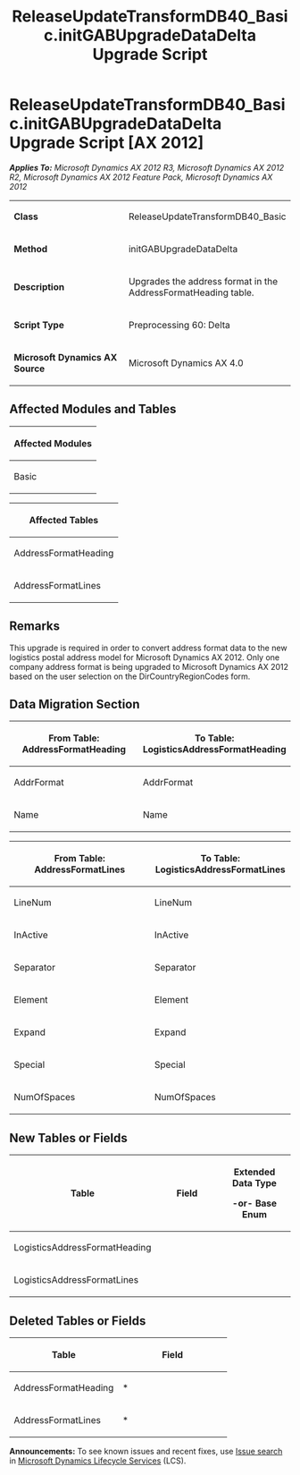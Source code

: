 ﻿---
title: ReleaseUpdateTransformDB40_Basic.initGABUpgradeDataDelta Upgrade Script
TOCTitle: ReleaseUpdateTransformDB40_Basic.initGABUpgradeDataDelta Upgrade Script
ms:assetid: ae883aef-044c-5aeb-d9c1-fff17815bb8d
ms:mtpsurl: https://msdn.microsoft.com/en-us/library/JJ686546(v=AX.60)
ms:contentKeyID: 49710501
ms.date: 05/18/2015
mtps_version: v=AX.60
---

# ReleaseUpdateTransformDB40\_Basic.initGABUpgradeDataDelta Upgrade Script [AX 2012]


_**Applies To:** Microsoft Dynamics AX 2012 R3, Microsoft Dynamics AX 2012 R2, Microsoft Dynamics AX 2012 Feature Pack, Microsoft Dynamics AX 2012_

<table>
<colgroup>
<col style="width: 50%" />
<col style="width: 50%" />
</colgroup>
<tbody>
<tr class="odd">
<td><p><strong>Class</strong></p></td>
<td><p>ReleaseUpdateTransformDB40_Basic</p></td>
</tr>
<tr class="even">
<td><p><strong>Method</strong></p></td>
<td><p>initGABUpgradeDataDelta</p></td>
</tr>
<tr class="odd">
<td><p><strong>Description</strong></p></td>
<td><p>Upgrades the address format in the AddressFormatHeading table.</p></td>
</tr>
<tr class="even">
<td><p><strong>Script Type</strong></p></td>
<td><p>Preprocessing 60: Delta</p></td>
</tr>
<tr class="odd">
<td><p><strong>Microsoft Dynamics AX Source</strong></p></td>
<td><p>Microsoft Dynamics AX 4.0</p></td>
</tr>
</tbody>
</table>


## Affected Modules and Tables

<table>
<colgroup>
<col style="width: 100%" />
</colgroup>
<thead>
<tr class="header">
<th><p>Affected Modules</p></th>
</tr>
</thead>
<tbody>
<tr class="odd">
<td><p>Basic</p></td>
</tr>
</tbody>
</table>


<table>
<colgroup>
<col style="width: 100%" />
</colgroup>
<thead>
<tr class="header">
<th><p>Affected Tables</p></th>
</tr>
</thead>
<tbody>
<tr class="odd">
<td><p>AddressFormatHeading</p></td>
</tr>
<tr class="even">
<td><p>AddressFormatLines</p></td>
</tr>
</tbody>
</table>


## Remarks

This upgrade is required in order to convert address format data to the new logistics postal address model for Microsoft Dynamics AX 2012. Only one company address format is being upgraded to Microsoft Dynamics AX 2012 based on the user selection on the DirCountryRegionCodes form.

## Data Migration Section

<table>
<colgroup>
<col style="width: 50%" />
<col style="width: 50%" />
</colgroup>
<thead>
<tr class="header">
<th><p>From Table: AddressFormatHeading</p></th>
<th><p>To Table: LogisticsAddressFormatHeading</p></th>
</tr>
</thead>
<tbody>
<tr class="odd">
<td><p>AddrFormat</p></td>
<td><p>AddrFormat</p></td>
</tr>
<tr class="even">
<td><p>Name</p></td>
<td><p>Name</p></td>
</tr>
</tbody>
</table>


<table>
<colgroup>
<col style="width: 50%" />
<col style="width: 50%" />
</colgroup>
<thead>
<tr class="header">
<th><p>From Table: AddressFormatLines</p></th>
<th><p>To Table: LogisticsAddressFormatLines</p></th>
</tr>
</thead>
<tbody>
<tr class="odd">
<td><p>LineNum</p></td>
<td><p>LineNum</p></td>
</tr>
<tr class="even">
<td><p>InActive</p></td>
<td><p>InActive</p></td>
</tr>
<tr class="odd">
<td><p>Separator</p></td>
<td><p>Separator</p></td>
</tr>
<tr class="even">
<td><p>Element</p></td>
<td><p>Element</p></td>
</tr>
<tr class="odd">
<td><p>Expand</p></td>
<td><p>Expand</p></td>
</tr>
<tr class="even">
<td><p>Special</p></td>
<td><p>Special</p></td>
</tr>
<tr class="odd">
<td><p>NumOfSpaces</p></td>
<td><p>NumOfSpaces</p></td>
</tr>
</tbody>
</table>


## New Tables or Fields

<table>
<colgroup>
<col style="width: 33%" />
<col style="width: 33%" />
<col style="width: 33%" />
</colgroup>
<thead>
<tr class="header">
<th><p>Table</p></th>
<th><p>Field</p></th>
<th><p>Extended Data Type</p>
<p>-or- Base Enum</p></th>
</tr>
</thead>
<tbody>
<tr class="odd">
<td><p>LogisticsAddressFormatHeading</p></td>
<td><p></p></td>
<td><p></p></td>
</tr>
<tr class="even">
<td><p>LogisticsAddressFormatLines</p></td>
<td><p></p></td>
<td><p></p></td>
</tr>
</tbody>
</table>


## Deleted Tables or Fields

<table>
<colgroup>
<col style="width: 50%" />
<col style="width: 50%" />
</colgroup>
<thead>
<tr class="header">
<th><p>Table</p></th>
<th><p>Field</p></th>
</tr>
</thead>
<tbody>
<tr class="odd">
<td><p>AddressFormatHeading</p></td>
<td><p>*</p></td>
</tr>
<tr class="even">
<td><p>AddressFormatLines</p></td>
<td><p>*</p></td>
</tr>
</tbody>
</table>

  
**Announcements:** To see known issues and recent fixes, use [Issue search](http://go.microsoft.com/fwlink/?linkid=389258) in [Microsoft Dynamics Lifecycle Services](http://go.microsoft.com/fwlink/?linkid=306505) (LCS).

